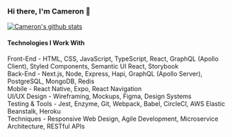 ### Hi there, I'm Cameron 👋

[![Cameron's github stats](https://github-readme-stats.vercel.app/api?username=cameron-carruthers&show_icons=true&theme=nightowl&count_private=true)](https://github.com/anuraghazra/github-readme-stats)

#### Technologies I Work With
Front-End - HTML, CSS, JavaScript, TypeScript, React, GraphQL (Apollo Client), Styled Components, Semantic UI React, Storybook
<br>
Back-End - Next.js, Node, Express, Hapi, GraphQL (Apollo Server), PostgreSQL, MongoDB, Redis
<br>
Mobile - React Native, Expo, React Navigation
<br>
UI/UX Design - Wireframing, Mockups, Figma, Design Systems
<br>
Testing & Tools - Jest, Enzyme, Git, Webpack, Babel, CircleCI, AWS Elastic Beanstalk, Heroku
<br>
Techniques - Responsive Web Design, Agile Development, Microservice Architecture, RESTful APIs

<!--
**cameron-carruthers/cameron-carruthers** is a ✨ _special_ ✨ repository because its `README.md` (this file) appears on your GitHub profile.

Here are some ideas to get you started:

- 🔭 I’m currently working on ...
- 🌱 I’m currently learning ...
- 👯 I’m looking to collaborate on ...
- 🤔 I’m looking for help with ...
- 💬 Ask me about ...
- 📫 How to reach me: ...
- 😄 Pronouns: ...
- ⚡ Fun fact: ...
-->
